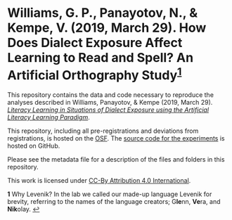 # Williams, G. P., Panayotov, N., & Kempe, V. (2019, March 29). How Does Dialect Exposure Affect Learning to Read and Spell? An Artificial Orthography Study<sup id="1">[1](#f1)</sup>

This repository contains the data and code necessary to reproduce the analyses described in Williams, Panayotov, & Kempe (2019, March 29). [*Literacy Learning in Situations of Dialect Exposure using the Artificial Literacy Learning Paradigm*](https://psyarxiv.com/b8zn6/). 

This repository, including all pre-registrations and deviations from registrations, is hosted on the [OSF](https://osf.io/5mtdj/). The [source code for the experiments](https://github.com/gpwilliams/language-learning-experiment) is hosted on GitHub.

Please see the metadata file for a description of the files and folders in this repository.

This work is licensed under [CC-By Attribution 4.0 International](https://creativecommons.org/licenses/by/4.0/legalcode).

<b id="f1">1</b> Why Levenik? In the lab we called our made-up language Levenik for brevity, referring to the names of the language creators; G**le**nn, **Ve**ra, and **Nik**olay. [↩](#a1)